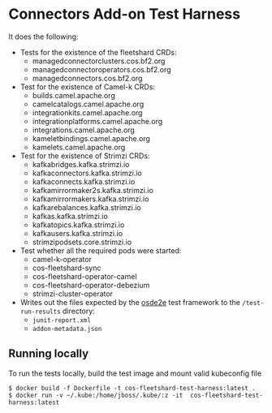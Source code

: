 # Connectors Add-on Test Harness

 It does the following:

* Tests for the existence of the fleetshard CRDs:
  * managedconnectorclusters.cos.bf2.org
  * managedconnectoroperators.cos.bf2.org
  * managedconnectors.cos.bf2.org
* Test for the existence of Camel-k CRDs:
  * builds.camel.apache.org
  * camelcatalogs.camel.apache.org
  * integrationkits.camel.apache.org
  * integrationplatforms.camel.apache.org
  * integrations.camel.apache.org
  * kameletbindings.camel.apache.org
  * kamelets.camel.apache.org
* Test for the existence of Strimzi CRDs:
  * kafkabridges.kafka.strimzi.io
  * kafkaconnectors.kafka.strimzi.io
  * kafkaconnects.kafka.strimzi.io
  * kafkamirrormaker2s.kafka.strimzi.io
  * kafkamirrormakers.kafka.strimzi.io
  * kafkarebalances.kafka.strimzi.io
  * kafkas.kafka.strimzi.io
  * kafkatopics.kafka.strimzi.io
  * kafkausers.kafka.strimzi.io
  * strimzipodsets.core.strimzi.io
* Test whether all the required pods were started:
  * camel-k-operator
  * cos-fleetshard-sync
  * cos-fleetshard-operator-camel
  * cos-fleetshard-operator-debezium
  * strimzi-cluster-operator
* Writes out the files expected by the [osde2e](https://github.com/openshift/osde2e) test framework to the `/test-run-results` directory:
  * `junit-report.xml`
  * `addon-metadata.json`

## Running locally

To run the tests locally, build the test image and mount valid kubeconfig file

```
$ docker build -f Dockerfile -t cos-fleetshard-test-harness:latest .
$ docker run -v ~/.kube:/home/jboss/.kube/:z -it  cos-fleetshard-test-harness:latest
```
